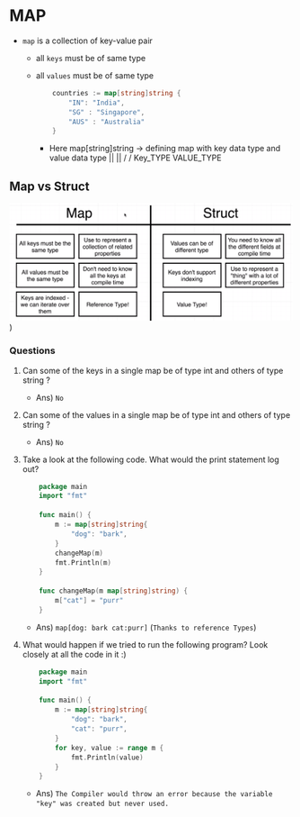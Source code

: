 # MAP

* `map` is a collection of key-value pair
  * all `keys` must be of same type
  * all `values` must be of same type

    ```go
        countries := map[string]string {
            "IN": "India",
            "SG" : "Singapore",
            "AUS" : "Australia"
        }
    ```
    * Here map[string]string -> defining map with key data type and value data type
                ||      ||
                \/      \/
            Key_TYPE VALUE_TYPE

## Map vs Struct

![MapVsStruct](images/map_vs_struct.png))

### Questions
1. Can some of the keys in a single map be of type int  and others of type string ?
    * Ans) `No`

2. Can some of the values in a single map be of type int  and others of type string ?
    * Ans) `No`

3. Take a look at the following code.  What would the print statement log out?

    ```go
        package main
        import "fmt"

        func main() {
            m := map[string]string{
                "dog": "bark",
            }
            changeMap(m)
            fmt.Println(m)
        }

        func changeMap(m map[string]string) {
            m["cat"] = "purr"
        }
    ```
    * Ans) `map[dog: bark cat:purr]` (`Thanks to reference Types`)

4. What would happen if we tried to run the following program?  Look closely at all the code in it :)

    ```go
        package main
        import "fmt"

        func main() {
            m := map[string]string{
                "dog": "bark",
                "cat": "purr",
            }
            for key, value := range m {
                fmt.Println(value)
            }
        }
    ```
    * Ans) `The Compiler would throw an error because the variable "key" was created but never used.`